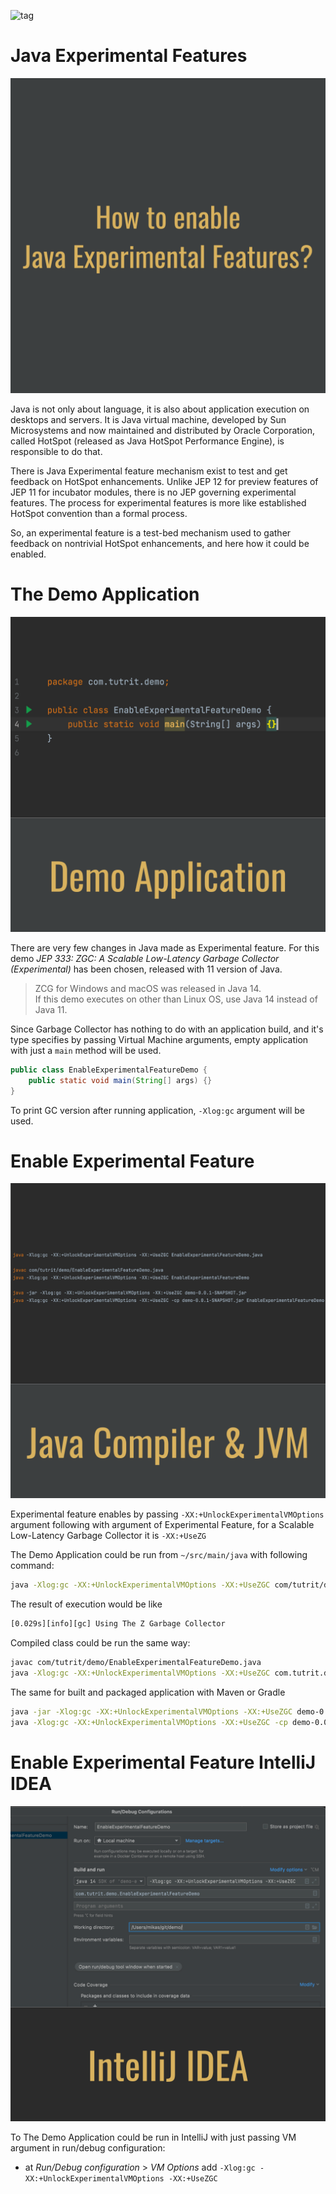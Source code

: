 ![tag](https://img.shields.io/badge/article-Instagram-red.svg)
# Java Experimental Features
![](./Java_Experimental_Features/1.png)
<div component="text-block">
Java is not only about language, it is also about application execution on desktops and servers. It is Java virtual machine, 
developed by Sun Microsystems and now maintained and distributed by Oracle Corporation, called HotSpot (released as Java HotSpot Performance Engine),
is responsible to do that.  

There is Java Experimental feature mechanism exist to test and get feedback on HotSpot enhancements.
Unlike JEP 12 for preview features of JEP 11 for incubator modules, there is no JEP governing experimental features.
The process for experimental features is more like established HotSpot convention than a formal process.  

So, an experimental feature is a test-bed mechanism used to gather feedback on nontrivial HotSpot enhancements, and here
how it could be enabled.

</div>

# The Demo Application
![](./Java_Experimental_Features/2.png)
<div component="text-block">

There are very few changes in Java made as Experimental feature. For this demo _JEP 333: ZGC: A Scalable Low-Latency 
Garbage Collector (Experimental)_ has been chosen, released with 11 version of Java.

> ZCG for Windows and macOS was released in Java 14.  
> If this demo executes on other than Linux OS, use Java 14 instead of Java 11. 

Since Garbage Collector has nothing to do with an application build, and it's type specifies by passing Virtual Machine arguments, 
empty application with  just a `main` method will be used.

```java
public class EnableExperimentalFeatureDemo {
    public static void main(String[] args) {}
}
```

To print GC version after running application, `-Xlog:gc` argument will be used.

</div>

# Enable Experimental Feature  
![](./Java_Experimental_Features/3.png)
<div component="text-block">

Experimental feature enables by passing `-XX:+UnlockExperimentalVMOptions` argument following with argument
of Experimental Feature, for a Scalable Low-Latency Garbage Collector it is `-XX:+UseZG`

The Demo Application could be run from `~/src/main/java` with following command:

```bash
java -Xlog:gc -XX:+UnlockExperimentalVMOptions -XX:+UseZGC com/tutrit/demo/EnableExperimentalFeatureDemo.java 
```

The result of execution would be like

```bash
[0.029s][info][gc] Using The Z Garbage Collector
```

Compiled class could be run the same way:

```bash
javac com/tutrit/demo/EnableExperimentalFeatureDemo.java
java -Xlog:gc -XX:+UnlockExperimentalVMOptions -XX:+UseZGC com.tutrit.demo.EnableExperimentalFeatureDemo
```

The same for built and packaged application with Maven or Gradle

```bash
java -jar -Xlog:gc -XX:+UnlockExperimentalVMOptions -XX:+UseZGC demo-0.0.1-SNAPSHOT.jar
java -Xlog:gc -XX:+UnlockExperimentalVMOptions -XX:+UseZGC -cp demo-0.0.1-SNAPSHOT.jar com.tutrit.demo.EnableExperimentalFeatureDemo
```
</div>

# Enable Experimental Feature IntelliJ IDEA
![](./Java_Experimental_Features/4.png)
<div component="text-block">

To The Demo Application could be run in IntelliJ with just passing VM argument in run/debug configuration:  

- at _Run/Debug configuration_ > _VM Options_ add `-Xlog:gc -XX:+UnlockExperimentalVMOptions -XX:+UseZGC`

</div>

